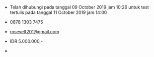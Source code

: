 - Telah dihubungi pada tanggal 09 October 2019 jam 10:26 untuk test tertulis pada tanggal 11 October 2019 jam 14:00

- 0878 1303 7475

- rosevelt201@gmail.com

- IDR 5.000.000,-

-
